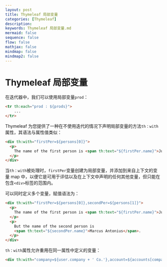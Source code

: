 ```yaml
---
layout: post
title: Thymeleaf 局部变量
categories: [Thymeleaf]
description: 
keywords: Thymeleaf 局部变量.md
mermaid: false
sequence: false
flow: false
mathjax: false
mindmap: false
mindmap2: false
---
```

# Thymeleaf 局部变量

在迭代器中，我们可以使用局部变量`prod`：

```html
<tr th:each="prod : ${prods}">
    ...
</tr>
```


Thymeleaf 为您提供了一种在不使用迭代的情况下声明局部变量的方法`th：with`属性，其语法与属性值类似：

```html
<div th:with="firstPer=${persons[0]}">
  <p>
    The name of the first person is <span th:text="${firstPer.name}">Julius Caesar</span>.
  </p>
</div>
```

当`th：with`被处理时，`firstPer`变量创建为局部变量，并添加到来自上下文的变量 map 中，以便它是可用于评估以及在上下文中声明的任何其他变量，但只能在包含`<div>`标签的范围内。

可以同时定义多个变量，赋值语法为：

```html
<div th:with="firstPer=${persons[0]},secondPer=${persons[1]}">
  <p>
    The name of the first person is <span th:text="${firstPer.name}">Julius Caesar</span>.
  </p>
  <p>
    But the name of the second person is 
    <span th:text="${secondPer.name}">Marcus Antonius</span>.
  </p>
</div>
```

`th：with`属性允许重用在同一属性中定义的变量：

```html
<div th:with="company=${user.company + ' Co.'},account=${accounts[company]}">...</div>
```